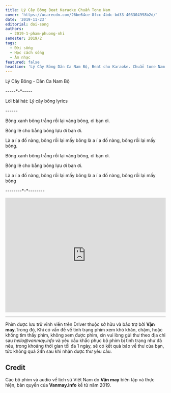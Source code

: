 ```yaml
---
title: Lý Cây Bông Beat Karaoke Chuẩn Tone Nam
cover: 'https://ucarecdn.com/26be64ce-8fcc-4bdc-bd33-403304998b2d/'
date: '2019-11-23'
editorial: doi-song
authors:
  - 2019-1-pham-phuong-nhi
semester: 2019/2
tags:
  - Đời sống
  - Học cách sống
  - Âm nhạc
featured: false
headline: 'Lý Cây Bông Dân Ca Nam Bộ, Beat cho Karaoke. Chuẩn tone Nam.'
---
```

Lý Cây Bông - Dân Ca Nam Bộ

\-----\*-\*-----

Lời bài hát:  Lý cây bông lyrics

\------

Bông xanh bông trắng rồi lại vàng bông, ơi bạn ơi. 

Bông lê cho bằng bông lựu ơi bạn ơi. 

Là a í a đố nàng, bông rồi lại mấy bông là a í a đố nàng, bông rồi lại mấy bông. 



Bông xanh bông trắng rồi lại vàng bông, ơi bạn ơi. 

Bông lê cho bằng bông lựu ơi bạn ơi. 

Là a í a đố nàng, bông rồi lại mấy bông là a í a đố nàng, bông rồi lại mấy bông

\--------\*-\*--------

<iframe style="border: 0; width: 100%; height: 360px;" src="https://www.youtube.com/embed/lCfSRUimV7I" frameborder="0" allow="accelerometer; autoplay; encrypted-media; gyroscope; picture-in-picture" allowfullscreen></iframe>

- - -

Phim được lưu trữ vĩnh viễn trên Driver thuộc sở hữu và bảo trợ bởi **Vận may**.Trong đó, Khi có vấn đề về tình trạng phim xem khó khăn, chậm, hoặc không tìm thấy phim, không xem được phim, xin vui lòng gửi thư theo địa chỉ sau _hello@vanmay.info_ và yêu cầu khắc phục bộ phim bị tình trạng như đã nêu, trong khoảng thời gian tối đa 1 ngày, sẽ có kết quả báo về thư của bạn, tức không quá 24h sau khi nhận được thư yêu cầu.

## Credit

Các bộ phim và audio về lịch sử Việt Nam do **Vận may** biên tập và thực hiện, bản quyền của **Vanmay.info** kể từ năm 2019.
